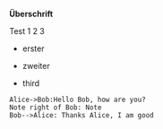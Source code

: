 **Überschrift**

Test 1 2 3 

- erster  

- zweiter

- third

```sequence
Alice->Bob:Hello Bob, how are you?
Note right of Bob: Note
Bob-->Alice: Thanks Alice, I am good
```

  


